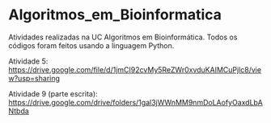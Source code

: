 # Algoritmos_em_Bioinformatica
Atividades realizadas na UC Algoritmos em Bioinformática. Todos os códigos foram feitos usando a linguagem Python.


Atividade 5:
https://drive.google.com/file/d/1jmCI92cvMy5ReZWr0xvduKAIMCuPjlc8/view?usp=sharing


Atividade 9 (parte escrita):
https://drive.google.com/drive/folders/1gal3jWWnMM9nmDoLAofyOaxdLbANtbda
